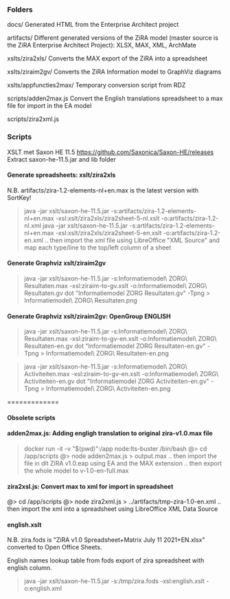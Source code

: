 
### Folders

docs/ Generated HTML from the Enterprise Architect project

artifacts/ Different generated versions of the ZiRA model (master source is the ZiRA Enterprise Architect Project): XLSX, MAX, XML, ArchMate

xslts/zira2xls/ Converts the MAX export of the ZiRA into a spreadsheet

xslts/ziraim2gv/ Converts the ZiRA Information model to GraphViz diagrams

xslts/appfuncties2max/ Temporary conversion script from RDZ

scripts/adden2max.js Convert the English translations spreadsheet to a max file for import in the EA model 

scripts/zira2xml.js

### Scripts

XSLT met Saxon HE 11.5 https://github.com/Saxonica/Saxon-HE/releases
Extract saxon-he-11.5.jar and lib folder

#### Generate spreadsheets: xslt/zira2xls

N.B. artifacts/zira-1.2-elements-nl+en.max is the latest version with SortKey!

> java -jar xslt/saxon-he-11.5.jar -s:artifacts/zira-1.2-elements-nl+en.max -xsl:xslt/zira2xls/zira2sheet-5-nl.xslt -o:artifacts/zira-1.2-nl.xml
> java -jar xslt/saxon-he-11.5.jar -s:artifacts/zira-1.2-elements-nl+en.max -xsl:xslt/zira2xls/zira2sheet-5-en.xslt -o:artifacts/zira-1.2-en.xml
.. then import the xml file using LibreOffice "XML Source" and map each type/line to the top/left column of a sheet  

#### Generate Graphviz xslt/ziraim2gv

> java -jar xslt/saxon-he-11.5.jar -s:Informatiemodel\ ZORG\ Resultaten.max -xsl:ziraim-to-gv.xslt -o:Informatiemodel\ ZORG\ Resultaten.gv
> dot "Informatiemodel ZORG Resultaten.gv" -Tpng > Informatiemodel\ ZORG\ Resultaten.png

#### Generate Graphviz xslt/ziraim2gv: OpenGroup ENGLISH

> java -jar xslt/saxon-he-11.5.jar -s:Informatiemodel\ ZORG\ Resultaten.max -xsl:ziraim-to-gv-en.xslt -o:Informatiemodel\ ZORG\ Resultaten-en.gv
> dot "Informatiemodel ZORG Resultaten-en.gv" -Tpng > Informatiemodel\ ZORG\ Resultaten-en.png

> java -jar xslt/saxon-he-11.5.jar -s:Informatiemodel\ ZORG\ Activiteiten.max -xsl:ziraim-to-gv-en.xslt -o:Informatiemodel\ ZORG\ Activiteiten-en.gv
> dot "Informatiemodel ZORG Activiteiten-en.gv" -Tpng > Informatiemodel\ ZORG\ Activiteiten-en.png

=============

#### Obsolete scripts

#### adden2max.js: Adding engligh translation to original zira-v1.0.max file

> docker run -it -v "$(pwd)":/app node:lts-buster /bin/bash
@> cd /app/scripts
@> node adden2max.js > output.max
.. then import the file in dit ZiRA v1.0.eap using EA and the MAX extension
.. then export the whole model to v-1.0-en-full.max

#### zira2xsl.js: Convert max to xml for import in spreadsheet

@> cd /app/scripts
@> node zira2xml.js > ../artifacts/tmp-zira-1.0-en.xml
.. then import the xml into a spreadsheet using LibreOffice XML Data Source

#### english.xslt

N.B. zira.fods is "ZiRA v1.0 Spreadsheet+Matrix July 11 2021+EN.xlsx" converted to Open Office Sheets.

English names lookup table from fods export of zira spreadsheet with english column.
> java -jar xslt/saxon-he-11.5.jar -s:/tmp/zira.fods -xsl:english.xslt -o:english.xml 
